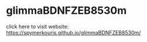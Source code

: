 # glimmaBDNFZEB8530m




click here to visit website: https://spymerkouris.github.io/glimmaBDNFZEB8530m/
